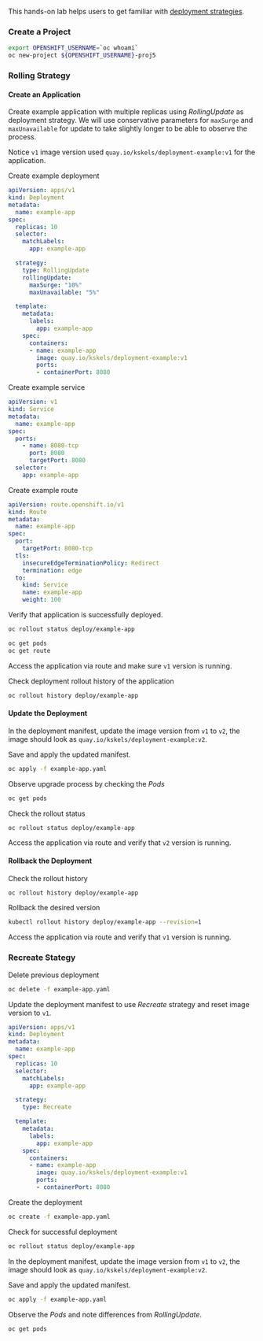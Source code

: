 This hands-on lab helps users to get familiar with [deployment strategies](https://docs.openshift.com/container-platform/4.8/applications/deployments/deployment-strategies.html).

### Create a Project

```bash
export OPENSHIFT_USERNAME=`oc whoami`
oc new-project ${OPENSHIFT_USERNAME}-proj5
```

### Rolling Strategy

#### Create an Application

Create example application with multiple replicas using *RollingUpdate* as deployment strategy. We will use conservative parameters for `maxSurge` and `maxUnavailable` for update to take slightly longer to be able to observe the process.

Notice `v1` image version used `quay.io/kskels/deployment-example:v1` for the application.

Create example deployment

```yaml
apiVersion: apps/v1
kind: Deployment
metadata:
  name: example-app
spec:
  replicas: 10
  selector:
    matchLabels:
      app: example-app

  strategy:
    type: RollingUpdate
    rollingUpdate:
      maxSurge: "10%" 
      maxUnavailable: "5%" 

  template:
    metadata:
      labels:
        app: example-app
    spec:
      containers:
      - name: example-app
        image: quay.io/kskels/deployment-example:v1
        ports:
        - containerPort: 8080
```

Create example service

```yaml
apiVersion: v1
kind: Service
metadata:
  name: example-app
spec:
  ports:
    - name: 8080-tcp
      port: 8080
      targetPort: 8080
  selector:
    app: example-app
```

Create example route

```yaml
apiVersion: route.openshift.io/v1
kind: Route
metadata:
  name: example-app
spec:
  port:
    targetPort: 8080-tcp
  tls:
    insecureEdgeTerminationPolicy: Redirect
    termination: edge
  to:
    kind: Service
    name: example-app
    weight: 100
```

Verify that application is successfully deployed.

```bash
oc rollout status deploy/example-app

oc get pods
oc get route
```

Access the application via route and make sure `v1` version is running.

Check deployment rollout history of the application

```bash
oc rollout history deploy/example-app
```



#### Update the Deployment

In the deployment manifest, update the image version from `v1` to `v2`, the image should look as `quay.io/kskels/deployment-example:v2`.

Save and apply the updated manifest.

```bash
oc apply -f example-app.yaml
```

Observe upgrade process by checking the *Pods*

```bash
oc get pods
```

Check the rollout status

```bash
oc rollout status deploy/example-app
```

Access the application via route and verify that `v2` version is running.


#### Rollback the Deployment

Check the rollout history

```bash
oc rollout history deploy/example-app
```

Rollback the desired version

```bash
kubectl rollout history deploy/example-app --revision=1
```

Access the application via route and verify that `v1` version is running.


### Recreate Stategy

Delete previous deployment

```bash
oc delete -f example-app.yaml
```

Update the deployment manifest to use *Recreate* strategy and reset image version to `v1`.

```yaml
apiVersion: apps/v1
kind: Deployment
metadata:
  name: example-app
spec:
  replicas: 10
  selector:
    matchLabels:
      app: example-app

  strategy:
    type: Recreate

  template:
    metadata:
      labels:
        app: example-app
    spec:
      containers:
      - name: example-app
        image: quay.io/kskels/deployment-example:v1
        ports:
        - containerPort: 8080
```

Create the deployment

```bash
oc create -f example-app.yaml
```

Check for successful deployment

```bash
oc rollout status deploy/example-app
```

In the deployment manifest, update the image version from `v1` to `v2`, the image should look as `quay.io/kskels/deployment-example:v2`.

Save and apply the updated manifest.

```bash
oc apply -f example-app.yaml
```

Observe the *Pods* and note differences from *RollingUpdate*.

```bash
oc get pods
```
